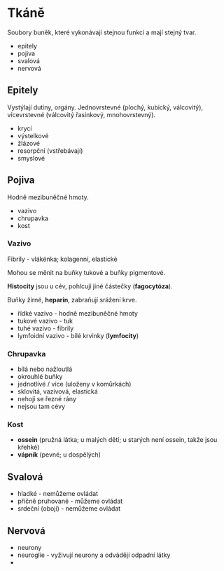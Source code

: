# Tkáně

Soubory buněk, které vykonávají stejnou funkci a mají stejný tvar.

- epitely
- pojiva
- svalová
- nervová

## Epitely

Vystýlají dutiny, orgány. Jednovrstevné (plochý, kubický, válcovitý), vícevrstevné (válcovitý řasinkový, mnohovrstevný).

- krycí
- výstelkové
- žlázové
- resorpční (vstřebávají)
- smyslové

## Pojiva

Hodně mezibuněčné hmoty.

- vazivo
- chrupavka
- kost

### Vazivo

Fibrily - vlákénka; kolagenní, elastické

Mohou se měnit na buňky tukové a buňky pigmentové.

**Histocity** jsou u cév, pohlcují jiné částečky (**fagocytóza**).

Buňky žírné, **heparin**, zabraňují srážení krve.

- řídké vazivo - hodně mezibuněčné hmoty
- tukové vazivo - tuk
- tuhé vazivo - fibrily
- lymfoidní vazivo - bílé krvinky (**lymfocity**)

### Chrupavka

- bílá nebo nažloutlá
- okrouhlé buňky
- jednotlivé / více (uloženy v komůrkách)
- sklovitá, vazivová, elastická
- nehojí se řezné rány
- nejsou tam cévy

### Kost

- **ossein** (pružná látka; u malých dětí; u starých není ossein, takže jsou křehké)
- **vápník** (pevné; u dospělých)

## Svalová

- hladké - nemůžeme ovládat
- příčně pruhované - můžeme ovládat
- srdeční (obojí) - nemůžeme ovládat

## Nervová

- neurony
- neuroglie - vyživují neurony a odvádějí odpadní látky
- 